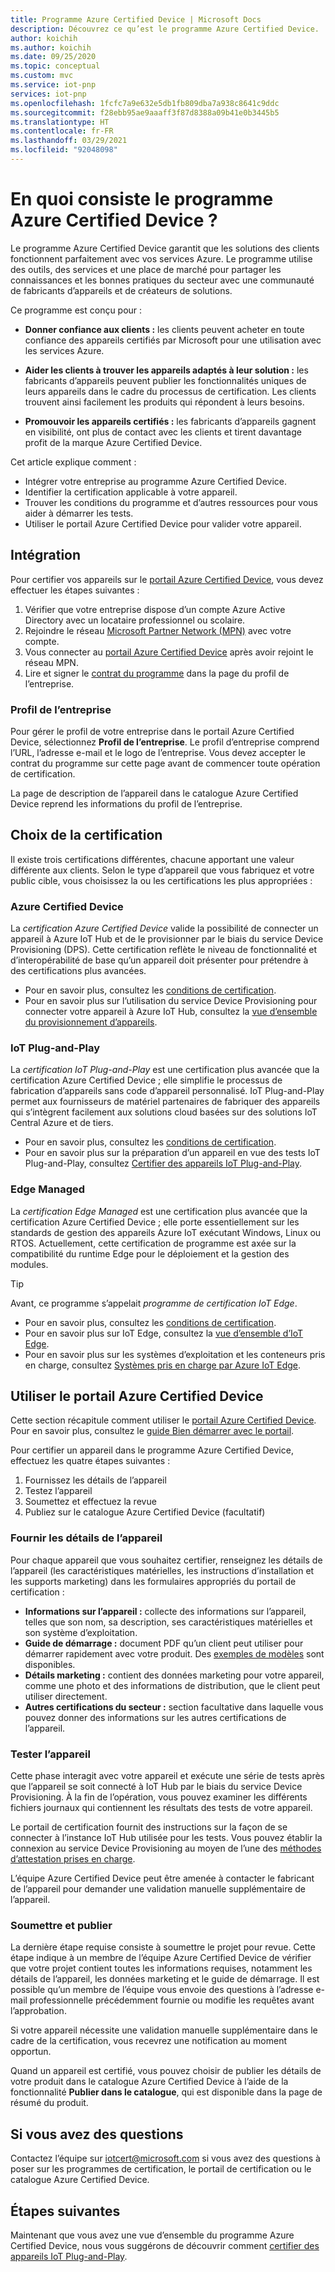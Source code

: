 ```yaml
---
title: Programme Azure Certified Device | Microsoft Docs
description: Découvrez ce qu’est le programme Azure Certified Device.
author: koichih
ms.author: koichih
ms.date: 09/25/2020
ms.topic: conceptual
ms.custom: mvc
ms.service: iot-pnp
services: iot-pnp
ms.openlocfilehash: 1fcfc7a9e632e5db1fb809dba7a938c8641c9ddc
ms.sourcegitcommit: f28ebb95ae9aaaff3f87d8388a09b41e0b3445b5
ms.translationtype: HT
ms.contentlocale: fr-FR
ms.lasthandoff: 03/29/2021
ms.locfileid: "92048098"
---
```

# <a name="what-is-the-azure-certified-device-program"></a>En quoi consiste le programme Azure Certified Device ?

Le programme Azure Certified Device garantit que les solutions des clients fonctionnent parfaitement avec vos services Azure. Le programme utilise des outils, des services et une place de marché pour partager les connaissances et les bonnes pratiques du secteur avec une communauté de fabricants d’appareils et de créateurs de solutions.

Ce programme est conçu pour :

- **Donner confiance aux clients :** les clients peuvent acheter en toute confiance des appareils certifiés par Microsoft pour une utilisation avec les services Azure.

- **Aider les clients à trouver les appareils adaptés à leur solution :** les fabricants d’appareils peuvent publier les fonctionnalités uniques de leurs appareils dans le cadre du processus de certification. Les clients trouvent ainsi facilement les produits qui répondent à leurs besoins.

- **Promouvoir les appareils certifiés :** les fabricants d’appareils gagnent en visibilité, ont plus de contact avec les clients et tirent davantage profit de la marque Azure Certified Device.

Cet article explique comment :

- Intégrer votre entreprise au programme Azure Certified Device.
- Identifier la certification applicable à votre appareil.
- Trouver les conditions du programme et d’autres ressources pour vous aider à démarrer les tests.
- Utiliser le portail Azure Certified Device pour valider votre appareil.

## <a name="onboarding"></a>Intégration

Pour certifier vos appareils sur le [portail Azure Certified Device](https://aka.ms/acdp), vous devez effectuer les étapes suivantes :

1. Vérifier que votre entreprise dispose d’un compte Azure Active Directory avec un locataire professionnel ou scolaire.
2. Rejoindre le réseau [Microsoft Partner Network (MPN)](https://partner.microsoft.com/) avec votre compte.
3. Vous connecter au [portail Azure Certified Device](https://aka.ms/acdp) après avoir rejoint le réseau MPN.
4. Lire et signer le [contrat du programme](https://aka.ms/acdagreement) dans la page du profil de l’entreprise.

### <a name="company-profile"></a>Profil de l’entreprise

Pour gérer le profil de votre entreprise dans le portail Azure Certified Device, sélectionnez **Profil de l’entreprise**. Le profil d’entreprise comprend l’URL, l’adresse e-mail et le logo de l’entreprise. Vous devez accepter le contrat du programme sur cette page avant de commencer toute opération de certification.

La page de description de l’appareil dans le catalogue Azure Certified Device reprend les informations du profil de l’entreprise.

## <a name="choose-the-certification"></a>Choix de la certification

Il existe trois certifications différentes, chacune apportant une valeur différente aux clients. Selon le type d’appareil que vous fabriquez et votre public cible, vous choisissez la ou les certifications les plus appropriées :

### <a name="azure-certified-device"></a>Azure Certified Device

La _certification Azure Certified Device_ valide la possibilité de connecter un appareil à Azure IoT Hub et de le provisionner par le biais du service Device Provisioning (DPS). Cette certification reflète le niveau de fonctionnalité et d’interopérabilité de base qu’un appareil doit présenter pour prétendre à des certifications plus avancées.

- Pour en savoir plus, consultez les [conditions de certification](https://aka.ms/acdrequirements).
- Pour en savoir plus sur l’utilisation du service Device Provisioning pour connecter votre appareil à Azure IoT Hub, consultez la [vue d’ensemble du provisionnement d’appareils](../iot-dps/about-iot-dps.md).

### <a name="iot-plug-and-play"></a>IoT Plug-and-Play

La _certification IoT Plug-and-Play_ est une certification plus avancée que la certification Azure Certified Device ; elle simplifie le processus de fabrication d’appareils sans code d’appareil personnalisé. IoT Plug-and-Play permet aux fournisseurs de matériel partenaires de fabriquer des appareils qui s’intègrent facilement aux solutions cloud basées sur des solutions IoT Central Azure et de tiers.

- Pour en savoir plus, consultez les [conditions de certification](https://aka.ms/acdiotpnprequirements).
- Pour en savoir plus sur la préparation d’un appareil en vue des tests IoT Plug-and-Play, consultez [Certifier des appareils IoT Plug-and-Play](howto-certify-device.md).

### <a name="edge-managed"></a>Edge Managed

La _certification Edge Managed_ est une certification plus avancée que la certification Azure Certified Device ; elle porte essentiellement sur les standards de gestion des appareils Azure IoT exécutant Windows, Linux ou RTOS. Actuellement, cette certification de programme est axée sur la compatibilité du runtime Edge pour le déploiement et la gestion des modules.

> [!TIP]
> Avant, ce programme s’appelait _programme de certification IoT Edge_.

- Pour en savoir plus, consultez les [conditions de certification](https://aka.ms/acdedgemanagedrequirements).
- Pour en savoir plus sur IoT Edge, consultez la [vue d’ensemble d’IoT Edge](../iot-edge/about-iot-edge.md).
- Pour en savoir plus sur les systèmes d’exploitation et les conteneurs pris en charge, consultez [Systèmes pris en charge par Azure IoT Edge](../iot-edge/support.md).

## <a name="use-the-azure-certified-device-portal"></a>Utiliser le portail Azure Certified Device

Cette section récapitule comment utiliser le [portail Azure Certified Device](https://certify.azure.com). Pour en savoir plus, consultez le [guide Bien démarrer avec le portail](https://aka.ms/acdhelp).

Pour certifier un appareil dans le programme Azure Certified Device, effectuez les quatre étapes suivantes :

1. Fournissez les détails de l’appareil
2. Testez l’appareil
3. Soumettez et effectuez la revue
4. Publiez sur le catalogue Azure Certified Device (facultatif)

### <a name="provide-device-details"></a>Fournir les détails de l’appareil

Pour chaque appareil que vous souhaitez certifier, renseignez les détails de l’appareil (les caractéristiques matérielles, les instructions d’installation et les supports marketing) dans les formulaires appropriés du portail de certification :

- **Informations sur l’appareil :** collecte des informations sur l’appareil, telles que son nom, sa description, ses caractéristiques matérielles et son système d’exploitation.
- **Guide de démarrage :** document PDF qu’un client peut utiliser pour démarrer rapidement avec votre produit. Des [exemples de modèles](https://aka.ms/GSTemplate) sont disponibles.
- **Détails marketing :** contient des données marketing pour votre appareil, comme une photo et des informations de distribution, que le client peut utiliser directement.
- **Autres certifications du secteur :** section facultative dans laquelle vous pouvez donner des informations sur les autres certifications de l’appareil.

### <a name="test-the-device"></a>Tester l’appareil

Cette phase interagit avec votre appareil et exécute une série de tests après que l’appareil se soit connecté à IoT Hub par le biais du service Device Provisioning. À la fin de l’opération, vous pouvez examiner les différents fichiers journaux qui contiennent les résultats des tests de votre appareil.

Le portail de certification fournit des instructions sur la façon de se connecter à l’instance IoT Hub utilisée pour les tests. Vous pouvez établir la connexion au service Device Provisioning au moyen de l’une des [méthodes d’attestation prises en charge](../iot-dps/concepts-service.md#attestation-mechanism).

L’équipe Azure Certified Device peut être amenée à contacter le fabricant de l’appareil pour demander une validation manuelle supplémentaire de l’appareil.

### <a name="submit-and-publish"></a>Soumettre et publier

La dernière étape requise consiste à soumettre le projet pour revue. Cette étape indique à un membre de l’équipe Azure Certified Device de vérifier que votre projet contient toutes les informations requises, notamment les détails de l’appareil, les données marketing et le guide de démarrage. Il est possible qu’un membre de l’équipe vous envoie des questions à l’adresse e-mail professionnelle précédemment fournie ou modifie les requêtes avant l’approbation.

Si votre appareil nécessite une validation manuelle supplémentaire dans le cadre de la certification, vous recevrez une notification au moment opportun.

Quand un appareil est certifié, vous pouvez choisir de publier les détails de votre produit dans le catalogue Azure Certified Device à l’aide de la fonctionnalité **Publier dans le catalogue**, qui est disponible dans la page de résumé du produit.

## <a name="if-you-have-questions"></a>Si vous avez des questions

Contactez l’équipe sur [iotcert@microsoft.com](mailto:iotcert@microsoft.com?subject=Azure%20Certified%20Device%20question) si vous avez des questions à poser sur les programmes de certification, le portail de certification ou le catalogue Azure Certified Device.

## <a name="next-steps"></a>Étapes suivantes

Maintenant que vous avez une vue d’ensemble du programme Azure Certified Device, nous vous suggérons de découvrir comment [certifier des appareils IoT Plug-and-Play](howto-certify-device.md).